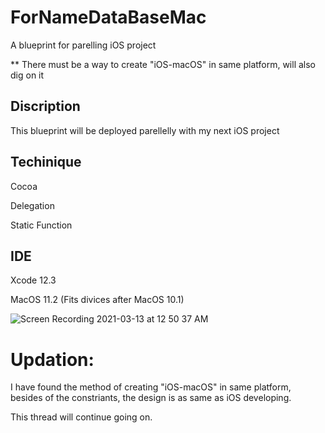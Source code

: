 # ForNameDataBaseMac
A blueprint for parelling iOS project 

** There must be a way to create "iOS-macOS" in same platform, will also dig on it

## Discription
This blueprint will be deployed parellelly with my next iOS project

## Techinique

Cocoa

Delegation

Static Function

## IDE

Xcode 12.3

MacOS 11.2 (Fits divices after MacOS 10.1)

![Screen Recording 2021-03-13 at 12 50 37 AM](https://user-images.githubusercontent.com/63318597/111020876-d19d1d80-8396-11eb-8879-893e0240ef12.gif)


# Updation:
I have found the method of creating "iOS-macOS" in same platform, besides of the constriants, the design is as same as iOS developing.

This thread will continue going on.

